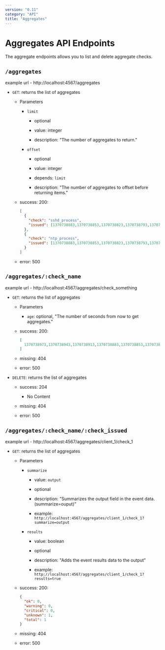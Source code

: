 ```yaml
---
version: "0.11"
category: "API"
title: "Aggregates"
---
```


# Aggregates API Endpoints

The aggregate endpoints allows you to list and delete aggregate checks.

## `/aggregates`

  example url - http://localhost:4567/aggregates

* `GET`: returns the list of aggregates

  - Parameters

    - `limit`

      - optional

      - value: integer

      - description: "The number of aggregates to return."

    - `offset`

      - optional

      - value: integer

      - depends: `limit`

      - description: "The number of aggregates to offset before returning items."

  - success: 200:

    ~~~ json
    [
      {
        "check": "sshd_process",
        "issued": [1370738883,1370738853,1370738823,1370738793,1370738763,1370738733,1370738703,1370738673]
      },
      {
        "check": "ntp_process",
        "issued": [1370738883,1370738853,1370738823,1370738793,1370738763,1370738733,1370738703,1370738673]
      }
    ]
    ~~~

  - error: 500

## `/aggregates/:check_name`

example url - http://localhost:4567/aggregates/check_something

* `GET`: returns the list of aggregates

  - Parameters
    - `age`: optional, "The number of seconds from now to get aggregates."

  - success: 200:

    ~~~ json
    [
      1370738973,1370738943,1370738913,1370738883,1370738853,1370738823,1370738793,1370738763,1370738733
    ]
    ~~~

  - missing: 404

  - error: 500

* `DELETE`: returns the list of aggregates

  - success: 204
    - No Content

  - missing: 404

  - error: 500

## `/aggregates/:check_name/:check_issued`

example url - http://localhost:4567/aggregates/client_1/check_1

* `GET`: returns the list of aggregates

  - Parameters

    - `summarize`

      - value: `output`

      - optional

      - description: "Summarizes the output field in the event data. (summarize=ouput)"

      - example:  `http://localhost:4567/aggregates/client_1/check_1?summarize=output`

    - `results`

      - value: boolean

      - optional

      - description: "Adds the event results data to the output"

      - example:  `http://localhost:4567/aggregates/client_1/check_1?results=true`

  - success: 200:

    ~~~ json
    {
      "ok": 0,
      "warning": 0,
      "critical": 0,
      "unknown": 1,
      "total": 1
    }
    ~~~

  - missing: 404

  - error: 500
